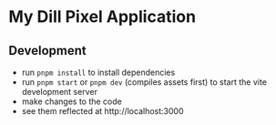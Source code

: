 # My Dill Pixel Application

## Development

- run `pnpm install` to install dependencies
- run `pnpm start` or `pnpm dev` (compiles assets first) to start the vite development server
- make changes to the code
- see them reflected at http://localhost:3000



